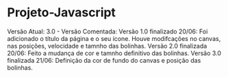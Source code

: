 # Projeto-Javascript
Versão Atual: 3.0 -
Versão Comentada: Versão 1.0 finalizado 20/06: Foi adicionado o título da página e o seu ícone. Houve modifcações no canvas, nas posições, velocidade e tamnho das bolinhas. Versão 2.0 finalizada 20/06: Feito a mudança de cor e tamnho definitivo das bolinhas. Versão 3.0 finalizada 21/06: Definição da cor de fundo do canvas e posição das bolinhas.
